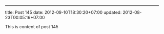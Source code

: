 ---
title: Post 145
date: 2012-09-10T18:30:20+07:00
updated: 2012-08-23T00:05:16+07:00

This is content of post 145